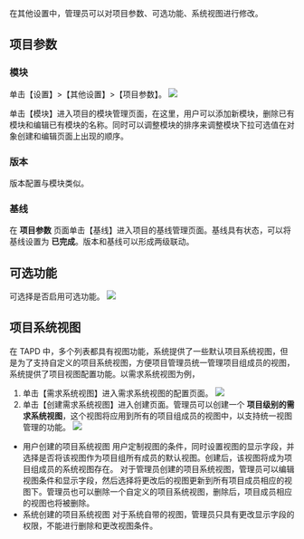 在其他设置中，管理员可以对项目参数、可选功能、系统视图进行修改。

## 项目参数
### 模块
单击【设置】>【其他设置】>【项目参数】。
![](http://imgcache.tce.fsphere.cn/image/mc.qcloudimg.com/static/img/21a52496c0e29ef957478dd8104b7af4/image.jpg)


单击【模块】进入项目的模块管理页面，在这里，用户可以添加新模块，删除已有模块和编辑已有模块的名称。同时可以调整模块的排序来调整模块下拉可选值在对象创建和编辑页面上出现的顺序。
### 版本
版本配置与模块类似。
### 基线
在 **项目参数** 页面单击【基线】进入项目的基线管理页面。基线具有状态，可以将基线设置为 **已完成**。版本和基线可以形成两级联动。

## 可选功能
可选择是否启用可选功能。
![](http://imgcache.tce.fsphere.cn/image/mc.qcloudimg.com/static/img/bbd7863e1bbc9ab90725a017aba89bff/image.jpg)

## 项目系统视图
在 TAPD 中，多个列表都具有视图功能，系统提供了一些默认项目系统视图，但是为了支持自定义的项目系统视图，方便项目管理员统一管理项目组成员的视图，系统提供了项目视图配置功能。以需求系统视图为例，
1. 单击【需求系统视图】进入需求系统视图的配置页面。
![](http://imgcache.tce.fsphere.cn/image/mc.qcloudimg.com/static/img/58980172b4e9741d829469ae12512dac/image.jpg)
2. 单击【创建需求系统视图】进入创建页面。管理员可以创建一个 **项目级别的需求系统视图**，这个视图将应用到所有的项目组成员的视图中，以支持统一视图管理的功能。
![](http://imgcache.tce.fsphere.cn/image/mc.qcloudimg.com/static/img/cbb7f892b21ec20b2ed96a973764eeae/image.jpg)

 - 用户创建的项目系统视图
用户定制视图的条件，同时设置视图的显示字段，并选择是否将该视图作为项目组所有成员的默认视图。创建后，该视图将成为项目组成员的系统视图存在。
对于管理员创建的项目系统视图，管理员可以编辑视图条件和显示字段，然后选择将更改后的视图更新到所有项目成员相应的视图下。管理员也可以删除一个自定义的项目系统视图，删除后，项目成员相应的视图也将被删除。
 - 系统创建的项目系统视图
对于系统自带的视图，管理员只具有更改显示字段的权限，不能进行删除和更改视图条件。


